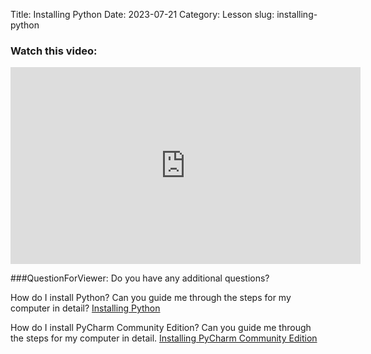 Title: Installing Python
Date: 2023-07-21
Category: Lesson
slug: installing-python



### Watch this video:
<iframe width="560" height="315" src="https://www.youtube.com/embed/VideoURL: videourl" title="YouTube video player" frameborder="0" allow="accelerometer; autoplay; clipboard-write; encrypted-media; gyroscope; picture-in-picture; web-share" allowfullscreen></iframe>

###QuestionForViewer: Do you have any additional questions?

How do I install Python? Can you guide me through the steps for my computer in detail?    [Installing Python](installing-python.html)

How do I install PyCharm Community Edition? Can you guide me through the steps for my computer in detail.    [Installing PyCharm Community Edition](installing-pycharm-community-edition.html)




